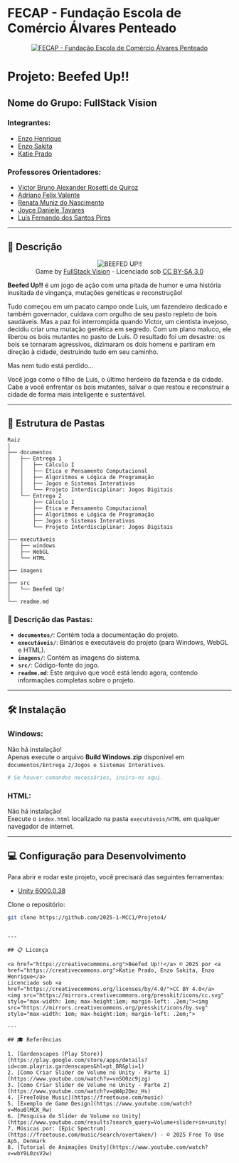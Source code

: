 
# FECAP - Fundação Escola de Comércio Álvares Penteado

<p align="center">
<a href="https://www.fecap.br/"><img src="https://encrypted-tbn0.gstatic.com/images?q=tbn:ANd9GcRhZPrRa89Kma0ZZogxm0pi-tCn_TLKeHGVxywp-LXAFGR3B1DPouAJYHgKZGV0XTEf4AE&usqp=CAU" alt="FECAP - Fundação Escola de Comércio Álvares Penteado" border="0"></a>
</p>

# Projeto: Beefed Up!!

## Nome do Grupo: FullStack Vision

### Integrantes:
- <a href="https://www.linkedin.com/in/enzohenrique777/">Enzo Henrique</a>  
- <a href="https://github.com/Enzooouu12">Enzo Sakita</a>  
- <a href="https://www.linkedin.com/in/katie-prado-388129312/">Katie Prado</a>  

### Professores Orientadores:
- <a href="https://www.linkedin.com/in/victorbarq/">Victor Bruno Alexander Rosetti de Quiroz</a>  
- <a href="https://www.linkedin.com/in/adriano-valente-534576135/">Adriano Felix Valente</a>  
- <a href="https://www.linkedin.com/in/remuniz/">Renata Muniz do Nascimento</a>  
- <a href="https://www.linkedin.com/in/joyce-tavares-18821719a/">Joyce Daniele Tavares</a>  
- <a href="https://www.linkedin.com/in/luisspires/">Luís Fernando dos Santos Pires</a>

---

## 📖 Descrição

<p align="center">
<img src="https://github.com/user-attachments/assets/df1c0547-efa3-4944-ae56-aa6587892ab0" alt="BEEFED UP!!" border="0"><br>
Game by <a href="http://www.nyphotographic.com/">FullStack Vision</a> - Licenciado sob <a rel="license" href="https://creativecommons.org/licenses/by-sa/3.0/">CC BY-SA 3.0</a>
</p>

**Beefed Up!!** é um jogo de ação com uma pitada de humor e uma história inusitada de vingança, mutações genéticas e reconstrução!

Tudo começou em um pacato campo onde Luís, um fazendeiro dedicado e também governador, cuidava com orgulho de seu pasto repleto de bois saudáveis. Mas a paz foi interrompida quando Victor, um cientista invejoso, decidiu criar uma mutação genética em segredo. Com um plano maluco, ele liberou os bois mutantes no pasto de Luís. O resultado foi um desastre: os bois se tornaram agressivos, dizimaram os dois homens e partiram em direção à cidade, destruindo tudo em seu caminho.

Mas nem tudo está perdido...

Você joga como o filho de Luís, o último herdeiro da fazenda e da cidade. Cabe a você enfrentar os bois mutantes, salvar o que restou e reconstruir a cidade de forma mais inteligente e sustentável.

---

## 📁 Estrutura de Pastas

```
Raiz
│
├── documentos
│   ├── Entrega 1
│   │   ├── Cálculo I
│   │   ├── Ética e Pensamento Computacional
│   │   ├── Algoritmos e Lógica de Programação
│   │   ├── Jogos e Sistemas Interativos
│   │   └── Projeto Interdisciplinar: Jogos Digitais
│   └── Entrega 2
│       ├── Cálculo I
│       ├── Ética e Pensamento Computacional
│       ├── Algoritmos e Lógica de Programação
│       ├── Jogos e Sistemas Interativos
│       └── Projeto Interdisciplinar: Jogos Digitais
│
├── executáveis
│   ├── windows
│   ├── WebGL
│   └── HTML
│
├── imagens
│
├── src
│   └── Beefed Up!
│
└── readme.md
```

### 📝 Descrição das Pastas:

- **`documentos/`**: Contém toda a documentação do projeto.
- **`executáveis/`**: Binários e executáveis do projeto (para Windows, WebGL e HTML).
- **`imagens/`**: Contém as imagens do sistema.
- **`src/`**: Código-fonte do jogo.
- **`readme.md`**: Este arquivo que você está lendo agora, contendo informações completas sobre o projeto.

---

## 🛠 Instalação

### Windows:
Não há instalação!  
Apenas execute o arquivo **Build Windows.zip** disponível em `documentos/Entrega 2/Jogos e Sistemas Interativos`.

```sh
# Se houver comandos necessários, insira-os aqui.
```

### HTML:
Não há instalação!  
Execute o `index.html` localizado na pasta `executáveis/HTML` em qualquer navegador de internet.

---

## 💻 Configuração para Desenvolvimento

Para abrir e rodar este projeto, você precisará das seguintes ferramentas:

- <a href="https://unity.com/pt/releases/editor/whats-new/6000.0.38">Unity 6000.0.38</a>

Clone o repositório:

```sh
git clone https://github.com/2025-1-MCC1/Projeto4/
```


```

---

## 📋 Licença

<a href="https://creativecommons.org">Beefed Up!!</a> © 2025 por <a href="https://creativecommons.org">Katie Prado, Enzo Sakita, Enzo Henrique</a>  
Licenciado sob <a href="https://creativecommons.org/licenses/by/4.0/">CC BY 4.0</a>  
<img src="https://mirrors.creativecommons.org/presskit/icons/cc.svg" style="max-width: 1em; max-height:1em; margin-left: .2em;"><img src="https://mirrors.creativecommons.org/presskit/icons/by.svg" style="max-width: 1em; max-height:1em; margin-left: .2em;">

---

## 🎓 Referências

1. [Gardenscapes (Play Store)](https://play.google.com/store/apps/details?id=com.playrix.gardenscapes&hl=pt_BR&pli=1)  
2. [Como Criar Slider de Volume no Unity - Parte 1](https://www.youtube.com/watch?v=vnSO0zc9jzg)  
3. [Como Criar Slider de Volume no Unity - Parte 2](https://www.youtube.com/watch?v=qW4p2Dez_Hs)  
4. [FreeToUse Music](https://freetouse.com/music)  
5. [Exemplo de Game Design](https://www.youtube.com/watch?v=Mou0lMCK_Rw)  
6. [Pesquisa de Slider de Volume no Unity](https://www.youtube.com/results?search_query=Volume+slider+in+unity)  
7. Músicas por: [Epic Spectrum](https://freetouse.com/music/search/overtaken/) - © 2025 Free To Use ApS, Denmark  
8. [Tutorial de Animações Unity](https://www.youtube.com/watch?v=wbY9L0zsV2w)
